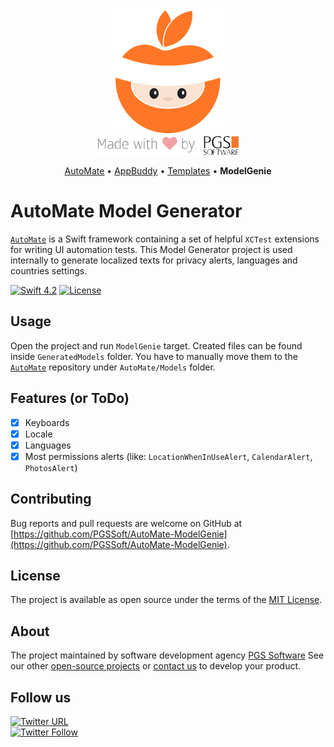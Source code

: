<div align="center">
    <img src="assets/logo.png" alt="AutoMate, made by PGS Software" />
    <br />
    <img src="assets/made-with-love-by-PGS.png" />
    <p>
      <a href="https://github.com/PGSSoft/AutoMate">AutoMate</a> &bull;
      <a href="https://github.com/PGSSoft/AutoMate-AppBuddy">AppBuddy</a> &bull;
      <a href="https://github.com/PGSSoft/AutoMate-Templates">Templates</a> &bull;
      <b>ModelGenie</b>
    </p>
</div>

# AutoMate Model Generator

[`AutoMate`](https://github.com/PGSSoft/AutoMate) is a Swift framework containing a set of helpful `XCTest` extensions for writing UI automation tests. This Model Generator project is used internally to generate localized texts for privacy alerts, languages and countries settings.

[![Swift 4.2](https://img.shields.io/badge/Swift-4.2-orange.svg?style=flat)](https://swift.org)
[![License](https://img.shields.io/github/license/PGSSoft/AutoMate-ModelGenie.svg)](https://github.com/PGSSoft/AutoMate-ModelGenie/blob/master/LICENSE)

## Usage

Open the project and run `ModelGenie` target. Created files can be found inside `GeneratedModels` folder. You have to manually move them to the [`AutoMate`](https://github.com/PGSSoft/AutoMate) repository under `AutoMate/Models` folder.

## Features (or ToDo)

- [x] Keyboards
- [x] Locale
- [x] Languages
- [x] Most permissions alerts (like: `LocationWhenInUseAlert`, `CalendarAlert`, `PhotosAlert`)

## Contributing

Bug reports and pull requests are welcome on GitHub at [https://github.com/PGSSoft/AutoMate-ModelGenie](https://github.com/PGSSoft/AutoMate-ModelGenie).

## License

The project is available as open source under the terms of the [MIT License](http://opensource.org/licenses/MIT).

## About
The project maintained by software development agency [PGS Software](https://www.pgs-soft.com)
See our other [open-source projects](https://github.com/PGSSoft) or [contact us](https://www.pgs-soft.com/contact-us) to develop your product.

## Follow us

[![Twitter URL](https://img.shields.io/twitter/url/http/shields.io.svg?style=social)](https://twitter.com/intent/tweet?text=https://github.com/PGSSoft/AutoMate-ModelGenie)  
[![Twitter Follow](https://img.shields.io/twitter/follow/pgssoftware.svg?style=social&label=Follow)](https://twitter.com/pgssoftware)
